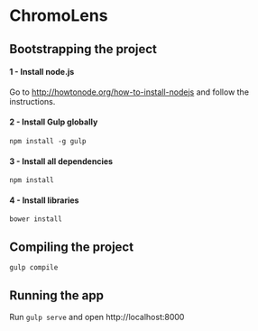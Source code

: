 ChromoLens
==========

## Bootstrapping the project

#### 1 - Install node.js
Go to http://howtonode.org/how-to-install-nodejs and follow the instructions.

#### 2 - Install Gulp globally
<code>npm install -g gulp</code>

#### 3 - Install all dependencies
<code>npm install</code>

#### 4 - Install libraries
<code>bower install</code>


## Compiling the project
<code>gulp compile</code>


## Running the app
Run <code>gulp serve</code> and open http://localhost:8000
